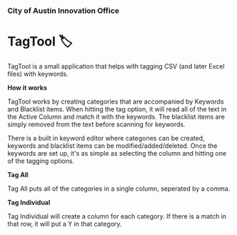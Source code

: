 ### City of Austin Innovation Office
# TagTool 🏷️
TagTool is a small application that helps with tagging CSV (and later Excel files) with keywords. 

**How it works**

TagTool works by creating categories that are accompanied by Keywords and Blacklist items. When hitting the tag option, it will read all of the text in the Active Column and match it with the keywords. The blacklist items are simply removed from the text before scanning for keywords. 

There is a built in keyword editor  where categories can be created, keywords and blacklist items can be modified/added/deleted. Once the keywords are set up, it's as simple as selecting the column and hitting one of the tagging options.

**Tag All**

Tag All puts all of the categories in a single column, seperated by a comma. 

**Tag Individual**

Tag Individual will create a column for each category. If there is a match in that row, it will put a Y in that category.
